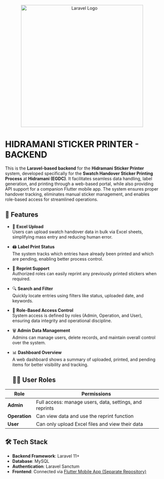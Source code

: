 <p align="center"><a href="https://laravel.com" target="_blank"><img src="https://raw.githubusercontent.com/laravel/art/master/logo-lockup/5%20SVG/2%20CMYK/1%20Full%20Color/laravel-logolockup-cmyk-red.svg" width="400" alt="Laravel Logo"></a></p>


# HIDRAMANI STICKER PRINTER - BACKEND

This is the **Laravel-based backend** for the **Hidramani Sticker Printer** system, developed specifically for the **Swatch Handover Sticker Printing Process** at **Hidramani (EGDC)**. It facilitates seamless data handling, label generation, and printing through a web-based portal, while also providing API support for a companion Flutter mobile app. The system ensures proper handover tracking, eliminates manual sticker management, and enables role-based access for streamlined operations.

## 🔧 Features

- 📁 **Excel Upload**  
  Users can upload swatch handover data in bulk via Excel sheets, simplifying mass entry and reducing human error.

- 🖨️ **Label Print Status**  
  The system tracks which entries have already been printed and which are pending, enabling better process control.

- 🔁 **Reprint Support**  
  Authorized roles can easily reprint any previously printed stickers when required.

- 🔍 **Search and Filter**  
  Quickly locate entries using filters like status, uploaded date, and keywords.

- 👥 **Role-Based Access Control**  
  System access is defined by roles (Admin, Operation, and User), ensuring data integrity and operational discipline.

- 🗑️ **Admin Data Management**  
  Admins can manage users, delete records, and maintain overall control over the system.

- 📊 **Dashboard Overview**  
  A web dashboard shows a summary of uploaded, printed, and pending items for better visibility and tracking.


  ## 🧑‍💼 User Roles

| Role        | Permissions                                     |
|-------------|--------------------------------------------------|
| **Admin**   | Full access: manage users, data, settings, and reprints |
| **Operation** | Can view data and use the reprint function       |
| **User**    | Can only upload Excel files and view their data   |


## 🛠️ Tech Stack

- **Backend Framework**: Laravel 11+
- **Database**: MySQL
- **Authentication**: Laravel Sanctum
- **Frontend**: Connected via [Flutter Mobile App (Separate Repository)](https://github.com/your_flutter_repo_link)




